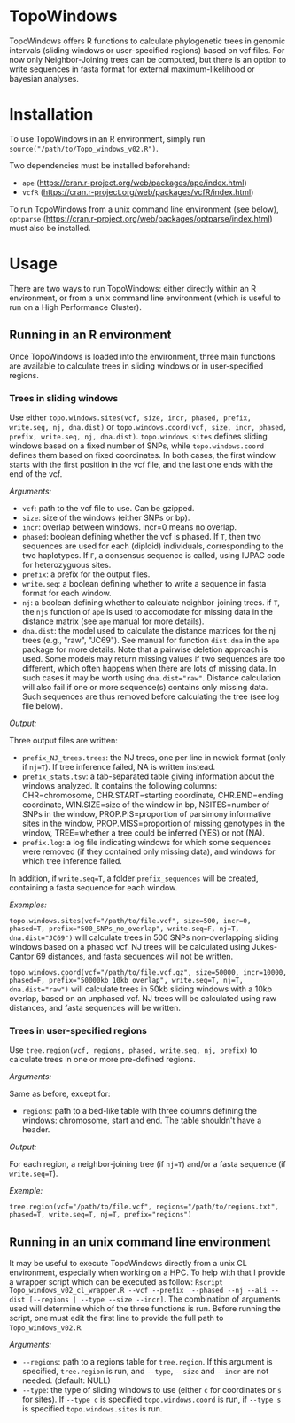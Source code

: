 # TopoWindows

TopoWindows offers R functions to calculate phylogenetic trees in genomic intervals (sliding windows or user-specified regions) based on vcf files. For now only Neighbor-Joining trees can be computed, but there is an option to write sequences in fasta format for external maximum-likelihood or bayesian analyses.

# Installation

To use TopoWindows in an R environment, simply run `source("/path/to/Topo_windows_v02.R")`.

Two dependencies must be installed beforehand:
- `ape` (https://cran.r-project.org/web/packages/ape/index.html)
- `vcfR` (https://cran.r-project.org/web/packages/vcfR/index.html)

To run TopoWindows from a unix command line environment (see below), `optparse` (https://cran.r-project.org/web/packages/optparse/index.html) must also be installed.

# Usage

There are two ways to run TopoWindows: either directly within an R environment, or from a unix command line environment (which is useful to run on a High Performance Cluster).

## Running in an R environment

Once TopoWindows is loaded into the environment, three main functions are available to calculate trees in sliding windows or in user-specified regions.

### Trees in sliding windows

Use either `topo.windows.sites(vcf, size, incr, phased, prefix, write.seq, nj, dna.dist)` or `topo.windows.coord(vcf, size, incr, phased, prefix, write.seq, nj, dna.dist)`. `topo.windows.sites` defines sliding windows based on a fixed number of SNPs, while `topo.windows.coord` defines them based on fixed coordinates. In both cases, the first window starts with the first position in the vcf file, and the last one ends with the end of the vcf.

*Arguments:*

- `vcf`: path to the vcf file to use. Can be gzipped.
- `size`: size of the windows (either SNPs or bp).
- `incr`: overlap between windows. incr=0 means no overlap.
- `phased`: boolean defining whether the vcf is phased. If `T`, then two sequences are used for each (diploid) individuals, corresponding to the two haplotypes. If `F`, a consensus sequence is called, using IUPAC code for heterozyguous sites.
- `prefix`: a prefix for the output files.
- `write.seq`: a boolean defining whether to write a sequence in fasta format for each window.
- `nj`: a boolean defining whether to calculate neighbor-joining trees. if `T`, the `njs` function of `ape` is used to accomodate for missing data in the distance matrix (see `ape` manual for more details). 
- `dna.dist`: the model used to calculate the distance matrices for the nj trees (e.g., "raw", "JC69"). See manual for function `dist.dna` in the `ape` package for more details. Note that a pairwise deletion approach is used. Some models may return missing values if two sequences are too different, which often happens when there are lots of missing data. In such cases it may be worth using `dna.dist="raw"`. Distance calculation will also fail if one or more sequence(s) contains only missing data. Such sequences are thus removed before calculating the tree (see log file below).

*Output:*

Three output files are written:
- `prefix_NJ_trees.trees`: the NJ trees, one per line in newick format (only if `nj=T`). If tree inference failed, NA is written instead.
- `prefix_stats.tsv`: a tab-separated table giving information about the windows analyzed. It contains the following columns: CHR=chromosome, CHR.START=starting coordinate, CHR.END=ending coordinate, WIN.SIZE=size of the window in bp, NSITES=number of SNPs in the window, PROP.PIS=proportion of parsimony informative sites in the window, PROP.MISS=proportion of missing genotypes in the window, TREE=whether a tree could be inferred (YES) or not (NA).
- `prefix.log`: a log file indicating windows for which some sequences were removed (if they contained only missing data), and windows for which tree inference failed.

In addition, if `write.seq=T`, a folder `prefix_sequences` will be created, containing a fasta sequence for each window.

*Exemples:*

`topo.windows.sites(vcf="/path/to/file.vcf", size=500, incr=0, phased=T, prefix="500_SNPs_no_overlap", write.seq=F, nj=T, dna.dist="JC69")` will calculate trees in 500 SNPs non-overlapping sliding windows based on a phased vcf. NJ trees will be calculated using Jukes-Cantor 69 distances, and fasta sequences will not be written.

`topo.windows.coord(vcf="/path/to/file.vcf.gz", size=50000, incr=10000, phased=F, prefix="50000kb_10kb_overlap", write.seq=T, nj=T, dna.dist="raw")` will calculate trees in 50kb sliding windows with a 10kb overlap, based on an unphased vcf. NJ trees will be calculated using raw distances, and fasta sequences will be written.

### Trees in user-specified regions

Use `tree.region(vcf, regions, phased, write.seq, nj, prefix)` to calculate trees in one or more pre-defined regions.

*Arguments:*

Same as before, except for:
- `regions`: path to a bed-like table with three columns defining the windows: chromosome, start and end. The table shouldn't have a header.

*Output:*

For each region, a neighbor-joining tree (if `nj=T`) and/or a fasta sequence (if `write.seq=T`).

*Exemple:*

`tree.region(vcf="/path/to/file.vcf", regions="/path/to/regions.txt", phased=T, write.seq=T, nj=T, prefix="regions")`

## Running in an unix command line environment

It may be useful to execute TopoWindows directly from a unix CL environment, especially when working on a HPC. To help with that I provide a wrapper script which can be executed as follow: `Rscript Topo_windows_v02_cl_wrapper.R --vcf --prefix  --phased --nj --ali --dist [--regions | --type --size --incr]`. The combination of arguments used will determine which of the three functions is run. Before running the script, one must edit the first line to provide the full path to `Topo_windows_v02.R`.

*Arguments:*

- `--regions`: path to a regions table for `tree.region`. If this argument is specified, `tree.region` is run, and `--type`, `--size` and `--incr` are not needed. (default: NULL)
- `--type`: the type of sliding windows to use (either `c` for coordinates or `s` for sites). If `--type c` is specified `topo.windows.coord` is run, if `--type s` is specified `topo.windows.sites` is run.

